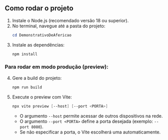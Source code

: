 
## Como rodar o projeto

1. Instale o Node.js (recomendado versão 18 ou superior).
2. No terminal, navegue até a pasta do projeto:
	```powershell
	cd DemonstrativoDeAfericao
	```
3. Instale as dependências:
	```powershell
	npm install
	```

### Para rodar em modo produção (preview):

4. Gere a build do projeto:
	```powershell
	npm run build
	```
5. Execute o preview com Vite:
	```powershell
	npx vite preview [--host] [--port <PORTA>]
	```
	- O argumento `--host` permite acessar de outros dispositivos na rede.
	- O argumento `--port <PORTA>` define a porta desejada (exemplo: `--port 8080`).
	- Se não especificar a porta, o Vite escolherá uma automaticamente.
